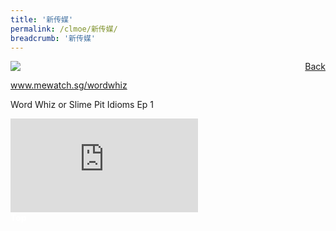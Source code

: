 ```yaml
---
title: '新传媒'
permalink: /clmoe/新传媒/
breadcrumb: '新传媒'
---
```


<!-- Global site tag (gtag.js) - Google Ads: 726049306 -->
<script async src="https://www.googletagmanager.com/gtag/js?id=AW-726049306"></script>
<script>
  window.dataLayer = window.dataLayer || [];
  function gtag(){dataLayer.push(arguments);}
  gtag('js', new Date());

  gtag('config', 'AW-726049306');
</script>
<a href="/exhibits/华文学习展示区-chinese-exhibitions-e/community-partners/" style="float:right;">Back</a>
 <img src="/images/MTLS2021-Mediacorp_CL_Final.jpg"> <br/>
 
 <a href=" www.mewatch.sg/wordwhiz " target="_blank"><span style="font-size: 30px;">www.mewatch.sg/wordwhiz</span></a> <br/>
 
 Word Whiz or Slime Pit Idioms Ep 1

<div class="video-container">
  <iframe src=" https://youtu.be/embed/yvNEHzSq6vA " frameborder="0" allow="accelerometer; autoplay; encrypted-media; gyroscope; picture-in-picture" allowfullscreen></iframe>

<div class="btntop"><a href="#top" style="text-decoration:none;"><span style="color:white"><b>Top</b></span></a></div>

